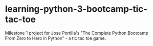 # learning-python-3-bootcamp-tic-tac-toe
Milestone 1 project for Jose Portilla's "The Complete Python Bootcamp From Zero to Hero in Python" - a tic tac toe game.
